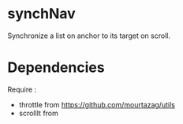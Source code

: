 # synchNav

Synchronize a list on anchor to its target on scroll.

# Dependencies

Require : 
- throttle from https://github.com/mourtazag/utils
- scrollIt from
